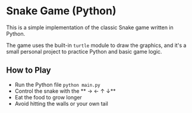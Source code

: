 #  Snake Game (Python)

This is a simple implementation of the classic Snake game written in Python.

The game uses the built-in `turtle` module to draw the graphics, and it's a small personal project to practice Python and basic game logic.

##  How to Play

- Run the Python file `python main.py`
- Control the snake with the ** → ← ↑ ↓**
- Eat the food to grow longer
- Avoid hitting the walls or your own tail
